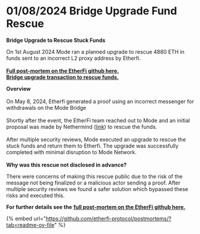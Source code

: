# 01/08/2024 Bridge Upgrade Fund Rescue

**Bridge Upgrade to Rescue Stuck Funds**

On 1st August 2024 Mode ran a planned upgrade to rescue 4880 ETH in funds sent to an incorrect L2 proxy address by Etherfi. \
\
[**Full post-mortem on the EtherFi github here.** ](https://github.com/etherfi-protocol/postmortems/?tab=readme-ov-file)\
[**Bridge upgrade transaction to rescue funds.** ](https://etherscan.io/tx/0x9154d2b581e84b15615b4a857476af9fa6b682622d6e30e7c28bae6331a5fe39)

**Overview**\
\
On May 8, 2024, Etherfi generated a proof using an incorrect messenger for withdrawals on the Mode Bridge \
\
Shortly after the event, the EtherFi team reached out to Mode and an initial proposal was made by Nethermind ([link](https://github.com/etherfi-protocol/postmortems/blob/master/1715209000-l2-l1-sync-misconfiguration/NM0243-ETHERFI-REPORT.pdf)) to rescue the funds. \
\
After multiple security reviews, Mode executed an upgrade to rescue the stuck funds and return them to Etherfi. The upgrade was successfully completed with minimal disruption to Mode Network. \
&#x20;\
**Why was this rescue not disclosed in advance?**&#x20;

There were concerns of making this rescue public due to the risk of the message not being finalized or a malicious actor sending a proof. After multiple security reviews we found a safer solution which bypassed these risks and executed this.&#x20;

**For further details see the** [**full post-mortem on the EtherFi github here.** ](https://github.com/etherfi-protocol/postmortems/?tab=readme-ov-file)

{% embed url="https://github.com/etherfi-protocol/postmortems/?tab=readme-ov-file" %}
